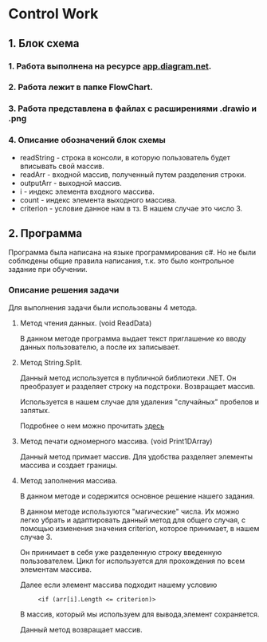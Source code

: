 # Control Work

## 1. Блок схема ##

### 1. Работа выполнена на ресурсе [app.diagram.net](app.diagram.net). 

### 2. Работа лежит в папке FlowChart.
### 3. Работа представлена в файлах с расширениями .drawio и .png
### 4. Описание обозначений блок схемы
* readString - строка в консоли, в которую пользователь будет вписывать свой массив.
* readArr - входной массив, полученный путем разделения строки.
* outputArr - выходной массив.
* i - индекс элемента входного массива.
* count - индекс элемента выходного массива.
* criterion - условие данное нам в тз. В нашем случае это число 3.

## 2. Программа
Программа была написана на языке программирования c#. Но не были соблюдены общие правила написания, т.к. это было контрольное задание при обучении.

### Описание решения задачи
Для выполнения задачи были использованы 4 метода.
1. Метод чтения данных. (void ReadData)

    В данном методе программа выдает текст приглашение ко вводу данных пользователю, а после их записывает.

2. Метод String.Split.

    Данный метод используется в публичной библиотеки .NET.
    Он преобразует и разделяет строку на подстроки.
    Возвращает массив.

    Используется в нашем случае для удаления "случайных" пробелов и запятых.

    Подробнее о нем можно прочитать [здесь](https://learn.microsoft.com/ru-ru/dotnet/api/system.string.split?view=net-7.0)

3. Метод печати одномерного массива. (void Print1DArray)

    Данный метод примает массив. Для удобства разделяет элементы  массива и создает границы.

4. Метод заполнения массива.

    В данном методе и содержится основное решение нашего задания.

    В данном методе используются "магические" числа. Их можно легко убрать и адаптировать данный метод для общего случая, с помощью изменения значения criterion, которое принимает, в нашем случае 3.

    Он принимает в себя уже разделенную строку введенную пользователем. Цикл for используется для прохождения по всем элементам массива.

    Далее если элемент массива подходит нашему условию 

            <if (arr[i].Length <= criterion)>

    В массив, который мы используем для вывода,элемент сохраняется.

    Данный метод возвращает массив.
